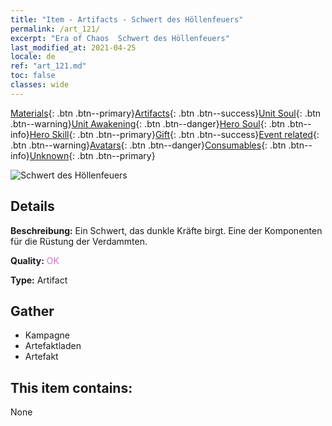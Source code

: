 ```yaml
---
title: "Item - Artifacts - Schwert des Höllenfeuers"
permalink: /art_121/
excerpt: "Era of Chaos  Schwert des Höllenfeuers"
last_modified_at: 2021-04-25
locale: de
ref: "art_121.md"
toc: false
classes: wide
---
```

 [Materials](/ItemsDE/){: .btn .btn--primary}[Artifacts](/ItemsDE/Artifacts/){: .btn .btn--success}[Unit Soul](/ItemsDE/UnitSoul/){: .btn .btn--warning}[Unit Awakening](/ItemsDE/UnitAwakening/){: .btn .btn--danger}[Hero Soul](/ItemsDE/HeroSoul/){: .btn .btn--info}[Hero Skill](/ItemsDE/HeroSkill/){: .btn .btn--primary}[Gift](/ItemsDE/Gift/){: .btn .btn--success}[Event related](/ItemsDE/Events/){: .btn .btn--warning}[Avatars](/ItemsDE/Avatars/){: .btn .btn--danger}[Consumables](/ItemsDE/Consumables/){: .btn .btn--info}[Unknown](/ItemsDE/Unknown/){: .btn .btn--primary}

 ![Schwert des Höllenfeuers](/images/t/artifact_40301.png)

## Details
 **Beschreibung:** Ein Schwert, das dunkle Kräfte birgt. Eine der Komponenten für die Rüstung der Verdammten.

 **Quality:** <span style="color: #DA70D6">OK</span>

 **Type:** Artifact

## Gather

*    Kampagne 
*    Artefaktladen 
*    Artefakt 

## This item contains:

  None

